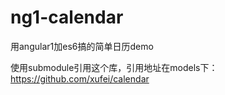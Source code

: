 # ng1-calendar
用angular1加es6搞的简单日历demo

使用submodule引用这个库，引用地址在models下：https://github.com/xufei/calendar
